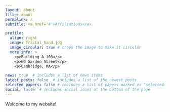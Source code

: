 ```yaml
---
layout: about
title: about
permalink: /
subtitle: <a href='#'>Affiliations</a>.

profile:
  align: right
  image: fractal_hand.jpg
  image_circular: true # crops the image to make it circular
  more_info: >
    <p>Building A-103</p>
    <p>60 Garden Street</p>
    <p>Cambridge, MA</p>

news: true  # includes a list of news items
latest_posts: false  # includes a list of the newest posts
selected_papers: false # includes a list of papers marked as "selected={true}"
social: false  # includes social icons at the bottom of the page
---
```


Welcome to my website!